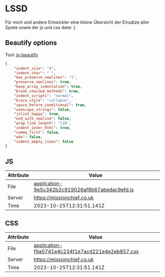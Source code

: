 # LSSD
Für mich und andere Entwickler eine kleine Übersicht der Einsätze aller Spiele sowie der js und css datei :)

<!-- automated -->
## Beautify options
Tool: [js-beautify](https://github.com/beautify-web/js-beautify)
```json
{
    "indent_size": "4",
    "indent_char": " ",
    "max_preserve_newlines": "1",
    "preserve_newlines": true,
    "keep_array_indentation": true,
    "break_chained_methods": true,
    "indent_scripts": "normal",
    "brace_style": "collapse",
    "space_before_conditional": true,
    "unescape_strings": false,
    "jslint_happy": true,
    "end_with_newline": false,
    "wrap_line_length": "110",
    "indent_inner_html": true,
    "comma_first": false,
    "e4x": false,
    "indent_empty_lines": false
}
```

## JS
| Attribute | Value |
| --------- | ----- |
| File      | [application-9e5c342b2c919026af8b67abedac9efd.js](https://missionchief.co.uk/assets/application-9e5c342b2c919026af8b67abedac9efd.js) |
| Server    | https://missionchief.co.uk |
| Time      | 2023-10-25T12:31:51.141Z |

## CSS
| Attribute | Value |
| --------- | ----- |
| File      | [application-f9a0741e4c234f1e7acd221e4e2eb857.css](https://missionchief.co.uk/assets/application-f9a0741e4c234f1e7acd221e4e2eb857.css) |
| Server    | https://missionchief.co.uk |
| Time      | 2023-10-25T12:31:51.141Z |
<!-- /automated -->
